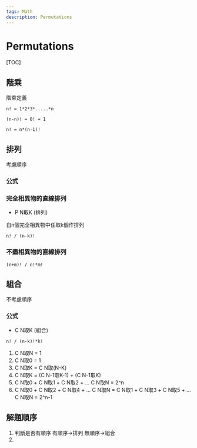 ```yaml
---
tags: Math
description: Permutations
---
```


# Permutations

[TOC]

## 階乘

階乘定義
```
n! = 1*2*3*.....*n

(n-n)! = 0! = 1

n! = n*(n-1)!
```

## 排列

考慮順序

### 公式

### 完全相異物的直線排列

- P N取K (排列)

自n個完全相異物中任取k個作排列
```
n! / (n-k)!
```

### 不盡相異物的直線排列

```
(n+m)! / n!*m!
```

## 組合
不考慮順序

### 公式
- C N取K (組合)

```
n! / (n-k)!*k!
```

1. C N取N = 1
2. C N取0 = 1
3. C N取K = C N取(N-K)
4. C N取K = (C N-1取K-1) + (C N-1取K)
5. C N取0 + C N取1 + C N取2 + ... C N取N = 2^n
6. C N取0 + C N取2 + C N取4 + ... C N取N 
= C N取1 + C N取3 + C N取5 + ... C N取N 
= 2^n-1

## 解題順序

1. 判斷是否有順序 有順序->排列 無順序->組合
2. 